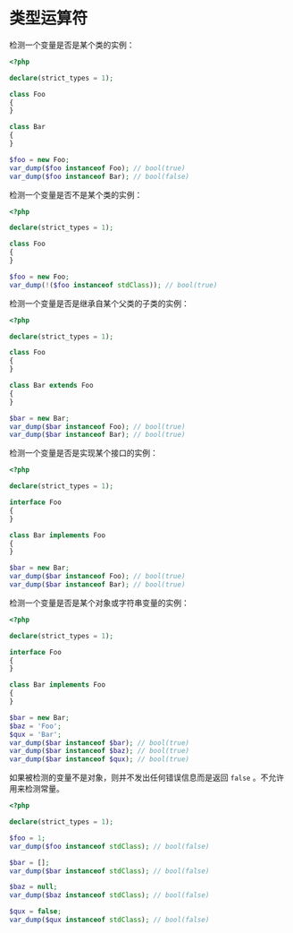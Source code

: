 # 类型运算符

检测一个变量是否是某个类的实例：

```php
<?php

declare(strict_types = 1);

class Foo
{
}

class Bar
{
}

$foo = new Foo;
var_dump($foo instanceof Foo); // bool(true)
var_dump($foo instanceof Bar); // bool(false)

```

检测一个变量是否不是某个类的实例：

```php
<?php

declare(strict_types = 1);

class Foo
{
}

$foo = new Foo;
var_dump(!($foo instanceof stdClass)); // bool(true)

```

检测一个变量是否是继承自某个父类的子类的实例：

```php
<?php

declare(strict_types = 1);

class Foo
{
}

class Bar extends Foo
{
}

$bar = new Bar;
var_dump($bar instanceof Foo); // bool(true)
var_dump($bar instanceof Bar); // bool(true)

```

检测一个变量是否是实现某个接口的实例：

```php
<?php

declare(strict_types = 1);

interface Foo
{
}

class Bar implements Foo
{
}

$bar = new Bar;
var_dump($bar instanceof Foo); // bool(true)
var_dump($bar instanceof Bar); // bool(true)

```

检测一个变量是否是某个对象或字符串变量的实例：

```php
<?php

declare(strict_types = 1);

interface Foo
{
}

class Bar implements Foo
{
}

$bar = new Bar;
$baz = 'Foo';
$qux = 'Bar';
var_dump($bar instanceof $bar); // bool(true)
var_dump($bar instanceof $baz); // bool(true)
var_dump($bar instanceof $qux); // bool(true)

```

如果被检测的变量不是对象，则并不发出任何错误信息而是返回 `false` 。不允许用来检测常量。

```php
<?php

declare(strict_types = 1);

$foo = 1;
var_dump($foo instanceof stdClass); // bool(false)

$bar = [];
var_dump($bar instanceof stdClass); // bool(false)

$baz = null;
var_dump($baz instanceof stdClass); // bool(false)

$qux = false;
var_dump($qux instanceof stdClass); // bool(false)

```